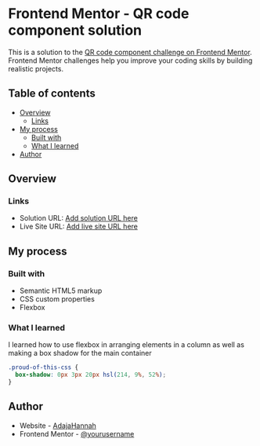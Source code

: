 # Frontend Mentor - QR code component solution

This is a solution to the [QR code component challenge on Frontend Mentor](https://www.frontendmentor.io/challenges/qr-code-component-iux_sIO_H). Frontend Mentor challenges help you improve your coding skills by building realistic projects. 

## Table of contents

- [Overview](#overview)
  - [Links](#links)
- [My process](#my-process)
  - [Built with](#built-with)
  - [What I learned](#what-i-learned)
- [Author](#author)




## Overview


### Links

- Solution URL: [Add solution URL here](https://your-solution-url.com)
- Live Site URL: [Add live site URL here](https://your-live-site-url.com)

## My process

### Built with

- Semantic HTML5 markup
- CSS custom properties
- Flexbox




### What I learned

I learned how to use flexbox in arranging elements in a column as well as making a box shadow for the main container


```css
.proud-of-this-css {
  box-shadow: 0px 3px 20px hsl(214, 9%, 52%); 
}
```





## Author

- Website - [AdajaHannah](https://www.your-site.com)
- Frontend Mentor - [@yourusername](https://www.frontendmentor.io/profile/yourusername)


